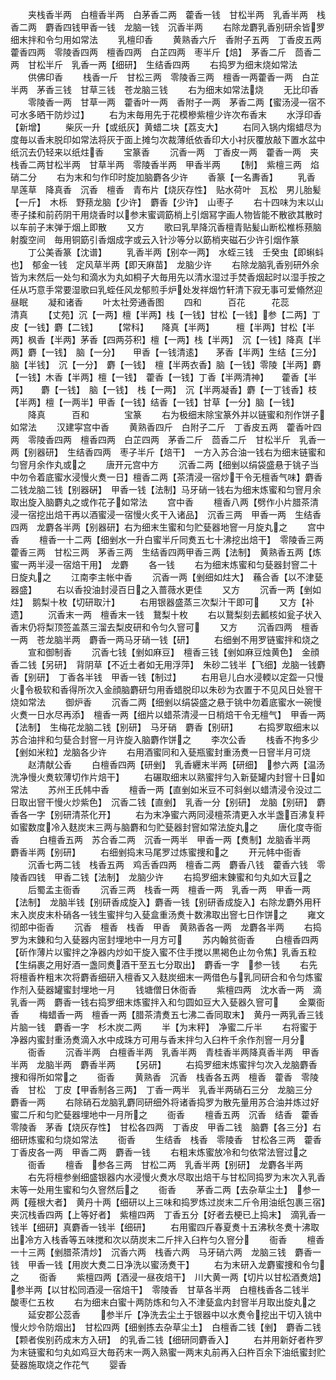 <!-- { "loadSidebar": true } -->
　　夹栈香半两　白檀香半两　白茅香二两　藿香一钱　甘松半两　乳香半两　栈香二两　麝香四钱甲香一钱　龙脑一钱　沉香半两
　　右除龙麝乳香别研余皆罗细末拌和令匀用如常法
　　乳檀印香
　　黄熟香六斤　香附子五两　丁香皮五两　藿香四两　零陵香四两　檀香四两　白芷四两　枣半斤【焙】　茅香二斤　茴香二两　甘松半斤　乳香一两【细研】　生结香四两
　　右捣罗为细末烧如常法
　　供佛印香
　　栈香一斤　甘松三两　零陵香三两　檀香一两藿香一两　白芷半两　茅香三钱　甘草三钱　苍龙脑三钱
　　右为细末如常法烧
　　无比印香
　　零陵香一两　甘草一两　藿香叶一两　香附子一两　茅香二两【蜜汤浸一宿不可水多晒干防炒过】
　　右为末毎用先于花模槮紫檀少许次布香末
　　水浮印香【新增】
　　柴灰一升【或纸灰】黄蜡二块【荔支大】
　　右同入锅内煼蜡尽为度毎以香末脱印如常法将灰于面上摊匀次裁薄纸依香印大小衬灰覆放敲下置水盆中纸沉去仍轻来以纸炷香
　　宝篆香
　　沉香一两　丁香皮一两　藿香一两　夹栈香二两甘松半两　甘草半两　零陵香半两　甲香半两
　　【制】　紫檀三两　焰硝二分
　　右为末和匀作印时旋加脑麝各少许
　　香篆【一名夀香】
　　乳香　旱莲草　降真香　沉香　檀香　青布片【烧灰存性】　贴水荷叶　瓦松　男儿胎髪【一斤】　木栎　野蓣龙脑【少许】　麝香【少许】　山枣子
　　右十四味为末以山枣子揉和前药阴干用烧香时以参末蜜调筯梢上引烟冩字画人物皆能不散欲其散时以车前子末弹于烟上即散
　　又方
　　歌曰乳旱降沉香檀青贴髪山断松椎栎蓣脑射腹空间　毎用铜筯引香烟成字或云入针沙等分以筯梢夹磁石少许引烟作篆
　　丁公美香篆【沈谱】
　　乳香半两【别夲一两】　水蛭三钱　壬癸虫【即蝌蚪也】　郁金一钱　定风草半两【即天麻苗】　龙脑少许
　　右除龙脑乳香别研外余皆为末然后一处匀和滴水为丸如桐子大毎用先以清水湿过手焚香烟起时以湿手按之任从巧意手常要湿歌曰乳蛭任风龙郁煎手炉处发祥烟竹轩清下寂无事可爱翛然迎昼眠
　　凝和诸香
　　叶太社旁通香图
　　四和　　　百花　　　花蕊　　　　清真
　　【丈苑】沉【一两】檀【半两】栈【一钱】甘松【一钱】参【二两】丁皮【一钱】麝【二钱】
　　【常科】　　降真【半两】　　　檀【半两】甘松【半两】枫香【半两】茅香【四两芬积】檀【一两】栈【半两】　沉【一钱】降真【半两】麝【一钱】　脑【一分】　　甲香【一钱清逺】　　茅香【半两】生结【三分】脑【半钱】　沉【一分】　麝【一钱】　檀【半两衣香】脑【一钱】零陵【半两】麝【一钱】木香【半两】檀【一钱】　藿香【一钱】丁香【半两清神】　　藿香【半两】　　麝【一钱】　脑【一钱】　栈【一两】　沉【半两凝香】麝【一丁钱香】枝【半两】檀【一两半】甲香【一钱】结香【一钱】甘草【一分】脑【一钱】
　　降真　　　百和　　　　宝篆
　　右为极细末除宝篆外并以链蜜和剂作饼子如常法
　　汉建寜宫中香
　　黄熟香四斤　白附子二斤　丁香皮五两　藿香叶四两　零陵香四两　檀香四两　白芷四两　茅香二斤　茴香二斤　甘松半斤　乳香一两【别器研】　生结香四两　枣子半斤【焙干】　一方入苏合油一钱右为细末链蜜和匀窨月余作丸或之
　　唐开元宫中方
　　沉香二两【细剉以绢袋盛悬于铫子当中勿令着底蜜水浸慢火煑一日】檀香二两【茶清浸一宿炒干令无檀香气味】麝香二钱龙脑二钱【别器硏】　甲香一钱【法制】马牙硝一钱右为细末炼蜜和匀窨月余取出旋入脑麝丸之或作花子如常法
　　宫中香
　　檀香八两【劈作小片腊茶清浸一宿挖出焙干再以酒蜜浸一宿慢火炙干入诸品】　沉香三两　甲香一两　生结香四两　龙麝各半两【别器研】右为细末生蜜和匀贮甆器地窨一月旋丸之
　　宫中香
　　檀香一十二两【细剉水一升白蜜半斤同煑五七十沸挖出焙干】　零陵香三两藿香三两　甘松三两　茅香三两　生结香四两甲香三两【法制】　黄熟香五两【炼蜜一两半浸一宿焙干用】　龙麝
　　各一钱
　　右为细末炼蜜和匀甆器封窨二十日旋丸之
　　江南李主帐中香
　　沉香一两【剉细如炷大】　蘓合香【以不津甆器盛】
　　右以香投油封浸百日之入蔷薇水更佳
　　又方
　　沉香一两【剉如炷】　鹅梨十枚【切研取汁】
　　右用银器盛蒸三次梨汁干即可
　　又方【补遗】
　　沉香末一两　檀香末一钱　鵞梨十枚
　　右以鵞梨刻去瓤核如瓮子状入香末仍将梨顶签盖蒸三溜去梨皮研和令匀久窨可
　　又方
　　沉香四两　檀香一两　苍龙脑半两　麝香一两马牙硝一钱【研】
　　右细剉不用罗链蜜拌和烧之
　　宣和御制香
　　沉香七钱【剉如麻豆】　檀香三钱【剉如麻豆烛黄色】　金顔香二钱【另研】　背阴草【不近土者如无用浮萍】　朱砂二钱半【飞细】龙脑一钱麝香【别研】　丁香各半钱　甲香一钱【制过】
　　右用皂儿白水浸輭以定盌一只慢火令极软和香得所次入金顔脑麝研匀用香蜡脱印以朱砂为衣置于不见风日处窨干烧如常法
　　御炉香
　　沉香二两【细剉以绢袋盛之悬于铫中勿着底蜜水一碗慢火煑一日水尽再添】　檀香一两【细片以蜡茶清浸一日梢焙干令无檀气】　甲香一两【法制】　生梅花龙脑二钱【别研】　马牙硝　麝香【别研】
　　右捣罗取细末以苏合油拌和匀甆合封窨一月许旋入脑麝作饼之
　　李次公香
　　栈香不拘多少【剉如米粒】龙脑各少许
　　右用酒蜜同和入甆瓶蜜封重汤煑一日窨半月可烧
　　赵清献公香
　　白檀香四两【研剉】　乳香纒末半两【研细】　参六两【温汤洗净慢火煑软薄切作片焙干】
　　右碾取细末以熟蜜拌匀入新甆罐内封窨十日如常法
　　苏州王氏帏中香
　　檀香一两【直剉如米豆不可斜剉以蜡清浸令没过二日取出窨干慢火炒紫色】　沉香二钱【直剉】　乳香一分【别研】　龙脑【别研】　麝香各一字【别研清茶化开】
　　右为末净蜜六两同浸檀茶清更入水半盏百沸复秤如蜜数度冷入麸炭末三两与脑麝和匀贮甆器封窨如常法旋丸之
　　唐化度寺衙香
　　白檀香五两　苏合香二两　沉香一两半　甲香一两【煑制】龙脑香半两　麝香半两【别研】
　　右细剉捣末马尾罗过炼蜜捜和之
　　开元帏中衙香
　　沉香七两二钱　栈香五两　鸡舌香四两　檀香二两　麝香八钱　藿香六钱　零陵香四钱　甲香二钱【法制】　龙脑少许
　　右捣罗细末錬蜜和匀丸如大豆之
　　后蜀孟主衙香
　　沉香三两　栈香一两　檀香一两　乳香一两　甲香一两【法制】　龙脑半钱【别研香成旋入】麝香一钱【别研香成旋入】右除龙麝外用秆末入炭皮末朴硝各一钱生蜜拌匀入甆盒重汤煑十数沸取出窨七日作饼之
　　雍文彻郎中衙香
　　沉香　檀香　栈香　甲香　黄熟香各一两　龙麝各半两
　　右捣罗为末錬和匀入甆器内宻封埋地中一月方可
　　苏内翰贫衙香
　　白檀香四两【斫作薄片以蜜拌之净器内炒如干旋入蜜不住手搅以黒褐色止勿令焦】乳香五粒【生绢裹之用好酒一盏同煑酒干至五七分取出】　麝香一字　参一钱
　　右先将檀香杵粗末次将麝香细研入檀香又入麸炭细末一两借色与乳同研合和令匀炼蜜作剂入甆器罐蜜封埋地一月
　　钱塘僧日休衙香
　　紫檀四两　沈水香一两　滴乳香一两　麝香一钱右捣罗细末炼蜜拌入和匀圆如豆大入甆器久窨可
　　金粟衙香
　　梅蜡香一两　檀香一两【腊茶清煑五七沸二香同取末】　黄丹一两乳香三钱　片脑一钱　麝香一字　杉木炭二两
　　半【为末秤】　净蜜二斤半
　　右将蜜于净器内蜜封重汤煑滴入水中成珠方可用与香末拌匀入臼杵千余作剂窨一月分
　　衙香
　　沉香半两　白檀香半两　乳香半两　青桂香半两降真香半两　甲香半两　龙脑半两　麝香半两
　　【另研】
　　右捣罗细末炼蜜拌匀次入龙脑麝香捜和得所如常之
　　衙香
　　黄熟香　沉香　栈香各五两　檀香　藿香　零陵香　甘松　丁皮【甲香制各三两】　丁香一两半　乳香半两硝石三分　龙脑三分　麝香一两
　　右除硝石龙脑乳麝同研细外将诸香捣罗为散先量用苏合油并炼过好蜜二斤和匀贮甆器埋地中一月所之
　　衙香
　　檀香五两　沉香　结香　藿香　零陵香　茅香【烧灰存性】　甘松各四两　丁香皮　甲香二钱　脑麝【各三分】右细研炼蜜和匀烧如常法
　　衙香
　　生结香　栈香　零陵香　甘松各三两　藿香　丁香皮各一两　甲香二两　麝香一钱
　　右粗末炼蜜放冷和匀依常法窨过之
　　衙香
　　檀香　参各三两　甘松二两　乳香半两【别研】　龙麝各半两
　　右先将檀参剉细盛银器内水浸慢火煑水尽取出焙干与甘松同捣罗为末次入乳香末等一处用生蜜和匀久窨然后之
　　衙香
　　茅香二两【去杂草尘土】　参一两【薤根大者】　黄丹十两【细研以上三味和捣罗炼过炭末二斤令用油纸包裹三宿】　夹沉栈香四两【上等好者】　紫檀四两　丁香五分【好者去梗已上捣末】　滴乳香一钱半【细研】真麝香一钱半【细研】
　　右用蜜四斤春夏煑十五沸秋冬煑十沸取出冷方入栈香等五味搅和次以荫炭末二斤拌入臼杵匀久窨分
　　衙香
　　檀香一十三两【剉腊茶清炒】　沉香六两　栈香六两　马牙硝六两　龙脑三钱　麝香一钱　甲香一钱【用炭大煑二日净洗以蜜汤煑干】
　　右为末研入龙麝蜜捜和令匀之
　　衙香
　　紫檀四两【酒浸一昼夜焙干】　川大黄一两【切片以甘松酒煑焙】　参半两【以甘松同酒浸一宿焙干】　零陵香　甘草各半两　白檀栈香各二钱半　酸枣仁五枚
　　右为细末白蜜十两防炼和匀入不津甆盒内封窨半月取出旋丸之
　　延安郡公蕊香
　　参半斤【净洗去尘土于银器中以水煑令挖出干切入铫中慢火炒令防烟出】　甘松四两【细剉拣去杂草尘土】　白檀香二钱【剉】　麝香二钱【颗者俟别药成末方入研】　的乳香二钱【细研同麝香入】
　　右并用新好者杵罗为末链蜜和匀丸如鸡豆大毎药末一两入熟蜜一两末丸前再入臼杵百余下油纸蜜封贮甆器施取烧之作花气
　　婴香
